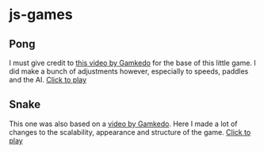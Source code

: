 # js-games

## Pong
I must give credit to [this video by Gamkedo](https://www.youtube.com/watch?v=KoWqdEACyLI) for the base of this little game. I did make a bunch of adjustments however, especially to speeds, paddles and the AI.
[Click to play](https://tatuarvela.github.io/js-games/pong.html)

## Snake
This one was also based on a [video by Gamkedo](https://www.youtube.com/watch?v=xGmXxplj6vs). Here I made a lot of changes to the scalability, appearance and structure of the game.
[Click to play](https://tatuarvela.github.io/js-games/snake.html)
